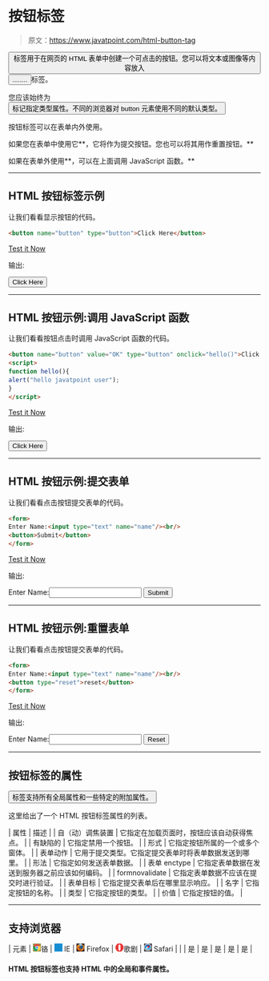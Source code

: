 # 按钮标签

> 原文：<https://www.javatpoint.com/html-button-tag>

<button>标签用于在网页的 HTML 表单中创建一个可点击的按钮。您可以将文本或图像等内容放入</button><button>........</button>标签。

您应该始终为<button>标记指定类型属性。不同的浏览器对 button 元素使用不同的默认类型。</button>

按钮标签可以在表单内外使用。

如果您在表单中使用它**，它将作为提交按钮。您也可以将其用作重置按钮。**

如果在表单外使用**，可以在上面调用 JavaScript 函数。**

* * *

## HTML 按钮标签示例

让我们看看显示按钮的代码。

```html
<button name="button" type="button">Click Here</button>

```

[Test it Now](https://www.javatpoint.com/oprweb/test.jsp?filename=htmlbuttontag1)

输出:

<button name="button" type="button">Click Here</button>

* * *

## HTML 按钮示例:调用 JavaScript 函数

让我们看看按钮点击时调用 JavaScript 函数的代码。

```html
<button name="button" value="OK" type="button" onclick="hello()">Click Here</button>
<script>
function hello(){
alert("hello javatpoint user");
}
</script>

```

[Test it Now](https://www.javatpoint.com/oprweb/test.jsp?filename=htmlbuttontag2)

输出:

<button name="button" value="OK" type="button" onclick="hello()">Click Here</button>

* * *

## HTML 按钮示例:提交表单

让我们看看点击按钮提交表单的代码。

```html
<form>
Enter Name:<input type="text" name="name"/><br/>
<button>Submit</button>
</form>

```

[Test it Now](https://www.javatpoint.com/oprweb/test.jsp?filename=htmlbuttontag3)

输出:

<form>Enter Name:<input type="text" name="name">
<button>Submit</button></form>

* * *

## HTML 按钮示例:重置表单

让我们看看点击按钮提交表单的代码。

```html
<form>
Enter Name:<input type="text" name="name"/><br/>
<button type="reset">reset</button>
</form>

```

[Test it Now](https://www.javatpoint.com/oprweb/test.jsp?filename=htmlbuttontag4)

输出:

<form>Enter Name:<input type="text" name="name">
<button type="reset">Reset</button></form>

* * *

## 按钮标签的属性

<button>标签支持所有全局属性和一些特定的附加属性。</button>

这里给出了一个 HTML 按钮标签属性的列表。

| 属性 | 描述 |
| 自（动）调焦装置 | 它指定在加载页面时，按钮应该自动获得焦点。 |
| 有缺陷的 | 它指定禁用一个按钮。 |
| 形式 | 它指定按钮所属的一个或多个窗体。 |
| 表单动作 | 它用于提交类型。它指定提交表单时将表单数据发送到哪里。 |
| 形法 | 它指定如何发送表单数据。 |
| 表单 enctype | 它指定表单数据在发送到服务器之前应该如何编码。 |
| formnovalidate | 它指定表单数据不应该在提交时进行验证。 |
| 表单目标 | 它指定提交表单后在哪里显示响应。 |
| 名字 | 它指定按钮的名称。 |
| 类型 | 它指定按钮的类型。 |
| 价值 | 它指定按钮的值。 |

* * *

## 支持浏览器

| 元素 | ![chrome browser](img/4fbdc93dc2016c5049ed108e7318df19.png)铬 | ![ie browser](img/83dd23df1fe8373fd5bf054b2c1dd88b.png) IE | ![firefox browser](img/4f001fff393888a8a807ed29b28145d1.png) Firefox | ![opera browser](img/6cad4a592cc69a052056a0577b4aac65.png)歌剧 | ![safari browser](img/a0f6a9711a92203c5dc5c127fe9c9fca.png) Safari |
|  | 是 | 是 | 是 | 是 | 是 |

#### HTML 按钮标签也支持 HTML 中的全局和事件属性。